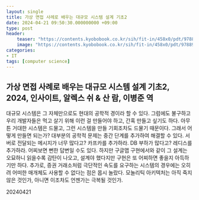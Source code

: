 ```yaml
---
layout: single
title: 가상 면접 사례로 배우는 대규모 시스템 설계 기초2
date: 2024-04-21 09:50:30.000000000 +09:00
type: post
header:
    teaser: "https://contents.kyobobook.co.kr/sih/fit-in/458x0/pdt/9788966264254.jpg"
    image: "https://contents.kyobobook.co.kr/sih/fit-in/458x0/pdt/9788966264254.jpg"
categories:
- IT
tags: [computer science]
---
```


## 가상 면접 사례로 배우는 대규모 시스템 설계 기초2, 2024, 인사이트, 알렉스 쉬 & 산 람, 이병준 역

대규모 시스템은 그 자체만으로도 현대의 공학적 경이라 할 수 있다. 그럼에도 불구하고 우리 개발자들은 먹고 살기 위해 이런 걸 만들어야 하고, 간혹 만들고 싶기도 하다. 아무튼 거대한 시스템은 드물고, 그런 시스템을 만들 기회조차도 드물기 때문이다. 그래서 어떻게 만들면 되는가? 대부분의 공학적 문제는 중간 단계를 추가하여 해결할 수 있다. 서버로 전달되는 메시지가 너무 많다고? 카프카를 추가하라. DB 부하가 많다고? 레디스를 추가하라. 어찌보면 뻔한 답변일 수도 있다. 하지만 구글맵 구현에서와 같이 그 설계는 오묘하니 읽을수록 감탄이 나오고, 설계야 했다지만 구현은 또 어찌하면 좋을지 아득하기만 하다. 추가로, 증권 거래소처럼 극단적인 속도를 요구하는 시스템의 경우에는 오히려 어떠한 매개체도 사용할 수 없다는 점은 몹시 놀랐다. 모놀리틱 아키텍처는 아직 죽지 않은 것인가, 아니면 이조차도 언젠가는 극복될 것인가.

20240421
